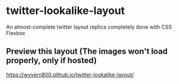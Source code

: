 # twitter-lookalike-layout
An almost-complete twitter layout replica completely done with CSS Flexbox

## Preview this layout (The images won't load properly, only if hosted)
https://wyvern800.github.io/twitter-lookalike-layout/
